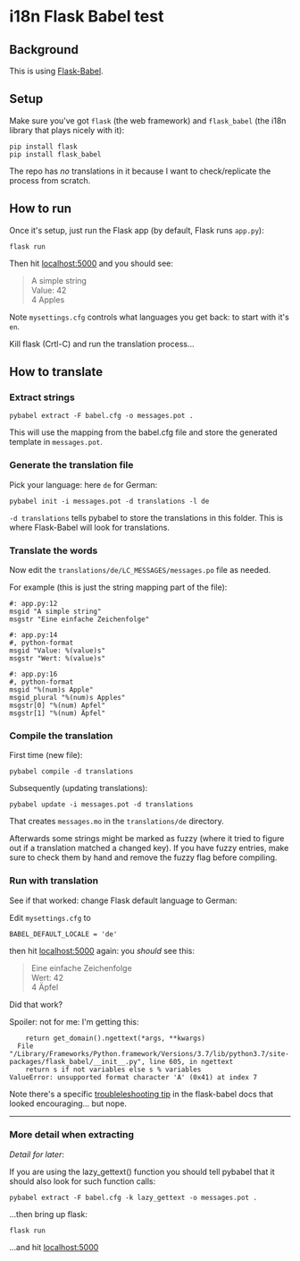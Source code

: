 # i18n Flask Babel test

## Background

This is using [Flask-Babel](https://flask-babel.tkte.ch).


## Setup

Make sure you've got `flask` (the web framework) and `flask_babel` (the i18n
library that plays nicely with it):

    pip install flask
    pip install flask_babel

The repo has _no_ translations in it because I want to check/replicate the
process from scratch.

## How to run

Once it's setup, just run the Flask app (by default, Flask runs `app.py`):

    flask run

Then hit [localhost:5000](http://localhost:5000) and you should see:

> A simple string<br>
> Value: 42<br>
> 4 Apples

Note `mysettings.cfg` controls what languages you get back: to start with it's
`en`.

Kill flask (Crtl-C) and run the translation process...

## How to translate

### Extract strings

    pybabel extract -F babel.cfg -o messages.pot .

This will use the mapping from the babel.cfg file and store the generated
template in `messages.pot`.


### Generate the translation file

Pick your language: here `de` for German:

    pybabel init -i messages.pot -d translations -l de

`-d translations` tells pybabel to store the translations in this folder. This
is where Flask-Babel will look for translations. 

### Translate the words

Now edit the `translations/de/LC_MESSAGES/messages.po` file as needed.

For example (this is just the string mapping part of the file):

```
#: app.py:12
msgid "A simple string"
msgstr "Eine einfache Zeichenfolge"

#: app.py:14
#, python-format
msgid "Value: %(value)s"
msgstr "Wert: %(value)s"

#: app.py:16
#, python-format
msgid "%(num)s Apple"
msgid_plural "%(num)s Apples"
msgstr[0] "%(num) Apfel"
msgstr[1] "%(num) Äpfel"
```

### Compile the translation

First time (new file):

    pybabel compile -d translations

Subsequently (updating translations):

    pybabel update -i messages.pot -d translations

That creates `messages.mo` in the `translations/de` directory.

Afterwards some strings might be marked as fuzzy (where it tried to figure out
if a translation matched a changed key). If you have fuzzy entries, make sure to
check them by hand and remove the fuzzy flag before compiling.


### Run with translation

See if that worked: change Flask default language to German:

Edit `mysettings.cfg` to 

    BABEL_DEFAULT_LOCALE = 'de'

then hit [localhost:5000](http://localhost:5000) again: you _should_ see this:

> Eine einfache Zeichenfolge<br>
> Wert: 42<br>
> 4 Äpfel

Did that work?

Spoiler: not for me: I'm getting this:

```
    return get_domain().ngettext(*args, **kwargs)
  File "/Library/Frameworks/Python.framework/Versions/3.7/lib/python3.7/site-packages/flask_babel/__init__.py", line 605, in ngettext
    return s if not variables else s % variables
ValueError: unsupported format character 'A' (0x41) at index 7
```

Note there's a specific
[troubleleshooting tip](https://flask-babel.tkte.ch/#troubleshooting) in the
flask-babel docs  that looked encouraging... but nope.


---

### More detail when extracting

_Detail for later_:

If you are using the lazy_gettext() function you should tell pybabel that it
should also look for such function calls:

    pybabel extract -F babel.cfg -k lazy_gettext -o messages.pot .

...then bring up flask:

    flask run

...and hit [localhost:5000](http://localhost:5000)